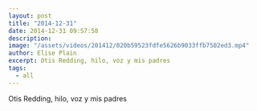 ```yaml
---
layout: post
title: "2014-12-31"
date: 2014-12-31 09:57:58
description: 
image: "/assets/videos/201412/020b59523fdfe5626b9033ffb7502ed3.mp4"
author: Elise Plain
excerpt: Otis Redding, hilo, voz y mis padres
tags: 
  - all
---
```


Otis Redding, hilo, voz y mis padres
<p></p>
